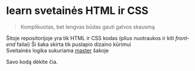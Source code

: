 # Iearn svetainės HTML ir CSS  
> Komplikuotas, bet lengvas būdas gauti galvos skausmą   

Šitoje repositorijoje yra tik HTML ir CSS kodas (plius nuotraukos ir kiti *front-end* failai) 
Ši šaka skirta tik puslapio dizaino kūrimui  
Sveitainės logika sukuriama [master](https://github.com/iearnziezmariai/IearnTinklapis) šakoje

Savo kodą dėkite čia.
